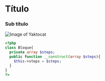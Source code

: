 # Título #
### Sub título ###

![Image of Yaktocat](https://octodex.github.com/images/yaktocat.png)

``` php
<?php
class Bloque{
  private array $steps;
  public function __construct(array $steps){
    $this->steps = $steps;
  }
}
?>
```
